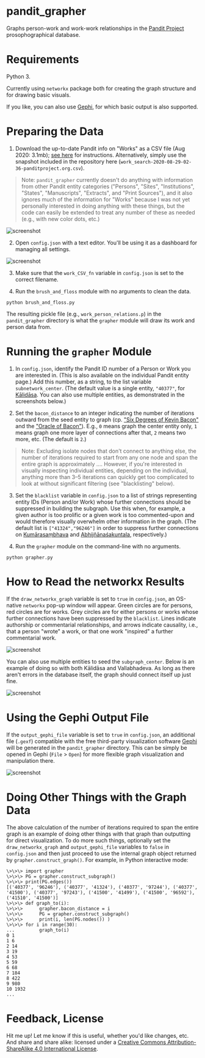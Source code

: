 # pandit_grapher

Graphs person-work and work-work relationships in the [Pandit Project](https://www.panditproject.org/) prosophographical database.

# Requirements

Python 3.

Currently using `networkx` package both for creating the graph structure and for drawing basic visuals.

If you like, you can also use [Gephi](https://gephi.org/), for which basic output is also supported.

# Preparing the Data

1. Download the up-to-date Pandit info on "Works" as a CSV file (Aug 2020: 3.1mb); [see here](https://www.panditproject.org/node/99329) for instructions. Alternatively, simply use the snapshot included in the repository here (`work_search-2020-08-29-02-36-panditproject.org.csv`).

> Note: `pandit_grapher` currently doesn't do anything with information from other Pandit entity categories ("Persons", "Sites", "Institutions", "States", "Manuscripts", "Extracts", and "Print Sources"), and it also ignores much of the information for "Works" because I was not yet personally interested in doing anything with these things, but the code can easily be extended to treat any number of these as needed (e.g., with new color dots, etc.)

![screenshot](static/works_2020_08_29_spreadsheet.png)

2. Open `config.json` with a text editor. You'll be using it as a dashboard for managing all settings.

![screenshot](static/config_dashboard_with_lists.png)

3. Make sure that the `work_CSV_fn` variable in `config.json` is set to the correct filename.

4. Run the `brush_and_floss` module with no arguments to clean the data.

~~~
python brush_and_floss.py
~~~

The resulting pickle file (e.g., `work_person_relations.p`) in the `pandit_grapher` directory is what the `grapher` module will draw its work and person data from.

# Running the `grapher` Module

1. In `config.json`, identify the Pandit ID number of a Person or Work you are interested in. (This is also available on the individual Pandit entity page.) Add this number, as a string, to the list variable `subnetwork_center`. (The default value is a single entity, `"40377"`, for [Kālidāsa](https://www.panditproject.org/entity/40377/person). You can also use multiple entities, as demonstrated in the screenshots below.)

2. Set the `bacon_distance` to an integer indicating the number of iterations outward from the seed entity to graph (cp. ["Six Degrees of Kevin Bacon"](https://en.wikipedia.org/wiki/Six_Degrees_of_Kevin_Bacon#:~:text=Six%20Degrees%20of%20Kevin%20Bacon%20or%20%22Bacon's%20Law%22%20is%20a,and%20prolific%20actor%20Kevin%20Bacon) and the ["Oracle of Bacon"](https://oracleofbacon.org/)). E.g., `0` means graph the center entity only, `1` means graph one more layer of connections after that, `2` means two more, etc. (The default is `2`.)

> Note: Excluding isolate nodes that don't connect to anything else, the number of iterations required to start from any one node and span the entire graph is approximately .... However, if you're interested in visually inspecting individual entities, depending on the individual, anything more than 3–5 iterations can quickly get too complicated to look at without significant filtering (see "blacklisting" below).

3. Set the `blacklist` variable in `config.json` to a list of strings representing entity IDs (Person and/or Work) whose further connections should be suppressed in building the subgraph. Use this when, for example, a given author is too prolific or a given work is too commented-upon and would therefore visually overwhelm other information in the graph. (The default list is `["41324","96246"]` in order to suppress further connections on [Kumārasaṃbhava](https://www.panditproject.org/entity/41324/work) and [Abhijñānaśakuntala](https://www.panditproject.org/entity/96246/work), respectively.)

4. Run the `grapher` module on the command-line with no arguments.

~~~
python grapher.py
~~~

# How to Read the networkx Results

If the `draw_networkx_graph` variable is set to `true` in `config.json`, an OS-native `networkx` pop-up window will appear. Green circles are for persons, red circles are for works. Grey circles are for either persons or works whose further connections have been suppressed by the `blacklist`. Lines indicate authorship or commentarial relationships, and arrows indicate causality, i.e., that a person "wrote" a work, or that one work "inspired" a further commentarial work.

![screenshot](static/Kalidasa_degree_2_with_blacklist_networkx.png)

You can also use multiple entities to seed the `subgraph_center`. Below is an example of doing so with both Kālidāsa and Vallabhadeva. As long as there aren't errors in the database itself, the graph should connect itself up just fine.

![screenshot](static/Kalidasa_Vallabhadeva_degree_2_with_blacklist.png)

# Using the Gephi Output File

If the `output_gephi_file` variable is set to `true` in `config.json`, an additional file (`.gexf`) compatible with the free third-party visualization software [Gephi](https://gephi.org/) will be generated in the `pandit_grapher` directory. This can be simply be opened in Gephi (`File` > `Open`) for more flexible graph visualization and manipulation there.

![screenshot](static/Kalidasa_degree_2_with_blacklist_gephi.png)

# Doing Other Things with the Graph Data

The above calculation of the number of iterations required to span the entire graph is an example of doing other things with that graph than outputting for direct visualization. To do more such things, optionally set the `draw_networkx_graph` and `output_gephi_file` variables to `false` in `config.json` and then just proceed to use the internal graph object returned by `grapher.construct_graph()`. For example, in Python interactive mode:

~~~
\>\>\> import grapher
\>\>\> PG = grapher.construct_subgraph()
\>\>\> print(PG.edges())
[('40377', '96246'), ('40377', '41324'), ('40377', '97244'), ('40377', '41500'), ('40377', '97243'), ('41500', '41499'), ('41500', '96592'), ('41510', '41500')]
\>\>\> def graph_to(i):
\>\>\> 		grapher.bacon_distance = i
\>\>\> 		PG = grapher.construct_subgraph()
\>\>\> 		print(i, len(PG.nodes()) )
\>\>\> for i in range(30):
...     	graph_to(i)
0 1
1 6
2 14
3 19
4 53
5 59
6 68
7 184
8 422
9 980
10 1932
...
~~~

# Feedback, License

Hit me up! Let me know if this is useful, whether you'd like changes, etc. And share and share alike: licensed under a [Creative Commons Attribution-ShareAlike 4.0 International License](https://creativecommons.org/licenses/by-sa/4.0/).